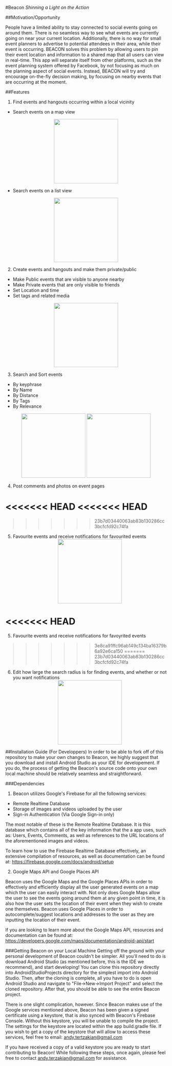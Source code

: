 #Beacon
*Shinning a Light on the Action*

##Motivation/Opportunity

People have a limited ability to stay connected to social events going on around them. 
There is no seamless way to see what events are currently going on near your current location. 
Additionally, there is no way for small event planners to advertise to potential attendees in their area, while their event is occurring. 
BEACON solves this problem by allowing users to pin their event location and information to a shared map that all users can view in real-time. 
This app will separate itself from other platforms, such as the event planning system offered by Facebook, by not focusing as much on the planning aspect of social events. 
Instead, BEACON will try and encourage on-the-fly decision making, by focusing on nearby events that are occurring at the moment. 

##Features

1. Find events and hangouts occurring within a local vicinity

  * Search events on a map view 
   <div style="text-align:center">
   <img src="https://github.com/lsaccoz/Beacon/blob/master/res_demo/Map_View.jpg" width="200">
   </div>
   
  * Search events on a list view
   <div style="text-align:center">
   <img src="https://github.com/lsaccoz/Beacon/blob/master/res_demo/List_View.jpg" width="200">
   </div>

2. Create events and hangouts and make them private/public 

  * Make Public events that are visible to anyone nearby
  * Make Private events that are only visible to friends
  * Set Location and time
  * Set tags and related media
   <div style="text-align:center">
   <img src="https://github.com/lsaccoz/Beacon/blob/master/res_demo/Create_Event_View.jpg" width="200">
   </div>
  

3. Search and Sort events

  * By keyphrase
  * By Name
  * By Distance
  * By Tags
  * By Relevance
   <div style="text-align:center">
   <img src="https://github.com/lsaccoz/Beacon/blob/master/res_demo/Fav_View.jpg" width="200">
   <img src="https://github.com/lsaccoz/Beacon/blob/master/res_demo/Empty_Fav_View.jpg" width="200">
   </div>

4. Post comments and photos on event pages

<<<<<<< HEAD
<<<<<<< HEAD
=======
>>>>>>> 23b7d03440063ab83b130286cc3bcfcfd92c74fa
5. Favourite events and receive notifications for favourited events
   <div style="text-align:center">
   <img src="https://github.com/lsaccoz/Beacon/blob/master/res_demo/Fav_View.jpg" width="200">
   </div>
<<<<<<< HEAD
=======
5. Favourite events and receive notifications for favoyrited events
>>>>>>> 3e8ca91ffc96ab149c134ba16379b6a92e6ca150
=======
>>>>>>> 23b7d03440063ab83b130286cc3bcfcfd92c74fa

6. Edit how large the search radius is for finding events, and whether or not you want notifications
   <div style="text-align:center">
   <img src="https://github.com/lsaccoz/Beacon/blob/master/res_demo/Settings_View.jpg" width="200">
   </div>
 
##Installation Guide (For Developpers)
In order to be able to fork off of this repository to make your own changes to Beacon, we highly suggest that you download and install  Android Studio as your IDE for developement. If you do, the process of getting the Beacon's source code onto your own local machine should be relatively seamless and straightforward. 

###Dependencies
1. Beacon utilizes Google's Firebase for all the following services:

  * Remote Realtime Database
  * Storage of images and videos uploaded by the user
  * Sign-in Authentication (Via Google Sign-in only)
 
 The most notable of these is the Remote Realtime Database. It is this database which contains all of the key information that the a app uses, such as: Users, Events, Comments, as well as references to the URL locations of the aforementioned images and videos. 

 To learn how to use the Firebase Realtime Database effectively, an extensive compilation of resources, as well as documentation can be found at: https://firebase.google.com/docs/android/setup

2. Google Maps API and Google Places API

 Beacon uses the Google Maps and the Google Places APIs in order to effectively and efficiently display all the user generated events on a map which the user can easily interact with. Not only does Google Maps allow the user to see the events going around them at any given point in time, it is also how the user sets the location of their event when they wish to create one themselves. Beacon uses Google Places in order to autocomplete/suggest locations and addresses to the user as they are inputting the location of their event.
 
 If you are looking to learn more about the Google Maps API, resources and documentation can be found at: https://developers.google.com/maps/documentation/android-api/start
 
###Getting Beacon on your Local Machine
Getting off the ground with your personal development of Beacon couldn't be simpler. All you'll need to do is download Android Studio (as mentioned before, this is the IDE we recommend), and start developing! You can clone this repository directly into AndroidStudioProjects directory for the simplest import into Android Studio. Then, after the cloning is complete, all you have to do is open Android Studio and navigate to "File->New->Import Project" and select the cloned repository. After that, you should be able to see the entire Beacon project.

There is one slight complication, however. Since Beacon makes use of the Google services mentioned above, Beacon has been given a signed certificate using a keystore, that is also synced with Beacon's Firebase Console. Without this keystore, you will be unable to compile the project. The settings for the keystore are located within the app build.gradle file. If you wish to get a copy of the keystore that will allow to access these services, feel free to email: andy.tertzakian@gmail.com

If you have received a copy of a valid keystore you are ready to start contributing to Beacon! While following these steps, once again, please feel free to contact andy.terzakian@gmail.com for assistance.
